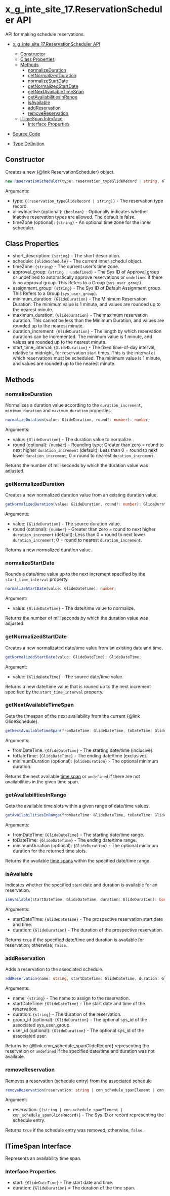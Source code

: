 # x_g_inte_site_17.ReservationScheduler API

API for making schedule reservations.

- [x_g_inte_site_17.ReservationScheduler API](#x_g_inte_site_17reservationscheduler-api)
  - [Constructor](#constructor)
  - [Class Properties](#class-properties)
  - [Methods](#methods)
    - [normalizeDuration](#normalizeduration)
    - [getNormalizedDuration](#getnormalizedduration)
    - [normalizeStartDate](#normalizestartdate)
    - [getNormalizedStartDate](#getnormalizedstartdate)
    - [getNextAvailableTimeSpan](#getnextavailabletimespan)
    - [getAvailabilitiesInRange](#getavailabilitiesinrange)
    - [isAvailable](#isavailable)
    - [addReservation](#addreservation)
    - [removeReservation](#removereservation)
  - [ITimeSpan Interface](#itimespan-interface)
    - [Interface Properties](#interface-properties)

- [Source Code](source/api/ReservationScheduler.ts)
- [Type Definition](types/x_g_inte_site_17/api/ReservationScheduler.d.ts)

## Constructor

Creates a new {@link ReservationScheduler} object.

```TypeScript
new ReservationScheduler(type: reservation_typeGlideRecord | string, allowInactive?: boolean, timeZone?: string): ReservationScheduler;
```

Arguments:

- type: `{(reservation_typeGlideRecord | string)}` - The reservation type record.
- allowInactive (optional): `{boolean}` - Optionally indicates whether inactive reservation types are allowed. The default is false.
- timeZone (optional): `{string}` - An optional time zone for the inner scheduler.

## Class Properties

- short_description: `{string}` - The short description.
- schedule: `{GlideSchedule}` - The current inner schedul object.
- timeZone: `{string}` - The current user's time zone.
- approval_group: `{string | undefined}` - The Sys ID of Approval group or undefined to automatically approve reservations or `undefined` if there is no approval group. This Refers to a Group (`sys_user_group`).
- assignment_group: `{string}` - The Sys ID of Default Assignment group. This Refers to a Group (`sys_user_group`).
- minimum_duration: `{GlideDuration}` - The Minimum Reservation Duration. The minimum value is 1 minute, and values are rounded up to the nearest minute.
- maximum_duration: `{GlideDuration}` - The maximum reservation duration. This cannot be less than the Minimum Duration, and values are rounded up to the nearest minute.
- duration_increment: `{GlideDuration}` - The length by which reservation durations can be incremented. The minimum value is 1 minute, and values are rounded up to the nearest minute.
- start_time_interval: `{GlideDuration}` - The fixed time-of-day interval, relative to midnight, for reservation start times. This is the interval at which reservations must be scheduled. The minimum value is 1 minute, and values are rounded up to the nearest minute.

## Methods

### normalizeDuration

Normalizes a duration value according to the `duration_increment`, `minimum_duration` and `maximum_duration` properties.

```TypeScript
normalizeDuration(value: GlideDuration, round?: number): number;
```

Arguments:

- value: `{GlideDuration}` - The duration value to normalize.
- round (optional): `{number}` - Rounding type: Greater than zero = round to next higher `duration_increment` (default);
  Less than 0 = round to next lower `duration_increment`;
  0 = round to nearest `duration_increment`.

Returns the number of milliseconds by which the duration value was adjusted.

### getNormalizedDuration

Creates a new normalized duration value from an existing duration value.

```TypeScript
getNormalizedDuration(value: GlideDuration, round?: number): GlideDuration;
```

Arguments:

- value: `{GlideDuration}` - The source duration value.
- round (optional): `{number}` - Greater than zero = round to next higher `duration_increment` (default);
  Less than 0 = round to next lower `duration_increment`;
  0 = round to nearest `duration_increment`.

Returns a new normalized duration value.

### normalizeStartDate

Rounds a date/time value up to the next increment specified by the `start_time_interval` property.

```TypeScript
normalizeStartDate(value: GlideDateTime): number;
```

Argument:

- value: `{GlideDateTime}` - The date/time value to normalize.

Returns the number of milliseconds by which the duration value was adjusted.

### getNormalizedStartDate

Creates a new normalizated date/time value from an existing date and time.

```TypeScript
getNormalizedStartDate(value: GlideDateTime): GlideDateTime;
```

Argument:

- value: `{GlideDateTime}` - The source date/time value.

Returns a new date/time value that is rouned up to the next increment specified by the `start_time_interval` property.

### getNextAvailableTimeSpan

Gets the timespan of the next availability from the current {@link GlideSchedule}.

```TypeScript
getNextAvailableTimeSpan(fromDateTime: GlideDateTime, toDateTime: GlideDateTime, minimumDuration?: GlideDuration): ITimeSpan | undefined;
```

Arguments:

- fromDateTime: `{GlideDateTime}` - The starting date/time (inclusive).
- toDateTime: `{GlideDateTime}` - The ending date/time (exclusive).
- minimumDuration (optional): `{GlideDuration}` - The optional minimum duration.

Returns the next available [time span](#itimespan-interface) or `undefined` if there are not availabilities in the given time span.

### getAvailabilitiesInRange

Gets the available time slots within a given range of date/time values.

```TypeScript
getAvailabilitiesInRange(fromDateTime: GlideDateTime, toDateTime: GlideDateTime, minimumDuration?: GlideDuration): Iterator<ITimeSpan>;
```

Arguments:

- fromDateTime: `{GlideDateTime}` - The starting date/time range.
- toDateTime: `{GlideDateTime}` - The ending date/time range.
- minimumDuration (optional): `{GlideDuration}` - The optional minimum duration for the returned time slots.

Returns the available [time spans](#itimespan-interface) within the specified date/time range.

### isAvailable

Indicates whether the specified start date and duration is available for an reservation.

```TypeScript
isAvailable(startDateTime: GlideDateTime, duration: GlideDuration): boolean;
```

Arguments:

- startDateTime: `{GlideDateTime}` - The prospective reservation start date and time.
- duration: `{GlideDuration}` - The duration of the prospective reservation.

Returns `true` if the specified date/time and duration is available for reservation; otherwise, `false`.

### addReservation

Adds a reservation to the associated schedule.

```TypeScript
addReservation(name: string, startDateTime: GlideDateTime, duration: GlideDuration, group_id?: string, user_id?: string): cmn_schedule_spanGlideRecord | undefined;
```

Arguments:

- name: `{string}` - The name to assign to the reservation.
- startDateTime: `{GlideDateTime}` - The start date and time of the reservation.
- duration: `{string}` - The duration of the reservation.
- group_id (optional): `{GlideDuration}` - The optional sys_id of the associated sys_user_group.
- user_id (optional): `{GlideDuration}` - The optional sys_id of the associated user.

Returns he {@link cmn_schedule_spanGlideRecord} representing the reservation or `undefined` if the specified date/time and duration was not available.

### removeReservation

Removes a reservation (schedule entry) from the associated schedule

```TypeScript
removeReservation(reservation: string | cmn_schedule_spanElement | cmn_schedule_spanGlideRecord): boolean;
```

Argument:

- reservation: `{(string | cmn_schedule_spanElement | cmn_schedule_spanGlideRecord)}` - The Sys ID or record representing the schedule entry.

Returns `true` if the schedule entry was removed; otherwise, `false`.

## ITimeSpan Interface

Represents an availability time span.

### Interface Properties

- start: `{GlideDateTime}` - The start date and time.
- duration: `{GlideDuration}`  = The duration of the time span.
